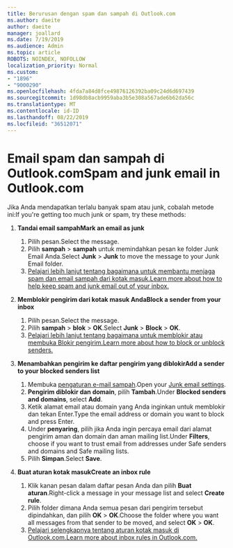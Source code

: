 ```yaml
---
title: Berurusan dengan spam dan sampah di Outlook.com
ms.author: daeite
author: daeite
manager: joallard
ms.date: 7/19/2019
ms.audience: Admin
ms.topic: article
ROBOTS: NOINDEX, NOFOLLOW
localization_priority: Normal
ms.custom:
- "1896"
- "9000290"
ms.openlocfilehash: 4fda7a84d8fce49876126392ba09c24d6d697439
ms.sourcegitcommit: 1d98db8acb9959aba3b5e308a567ade6b62da56c
ms.translationtype: MT
ms.contentlocale: id-ID
ms.lasthandoff: 08/22/2019
ms.locfileid: "36512071"
---
```

# <a name="spam-and-junk-email-in-outlookcom"></a><span data-ttu-id="27386-102">Email spam dan sampah di Outlook.com</span><span class="sxs-lookup"><span data-stu-id="27386-102">Spam and junk email in Outlook.com</span></span>

<span data-ttu-id="27386-103">Jika Anda mendapatkan terlalu banyak spam atau junk, cobalah metode ini:</span><span class="sxs-lookup"><span data-stu-id="27386-103">If you're getting too much junk or spam, try these methods:</span></span>

1. <span data-ttu-id="27386-104">**Tandai email sampah**</span><span class="sxs-lookup"><span data-stu-id="27386-104">**Mark an email as junk**</span></span>
    1. <span data-ttu-id="27386-105">Pilih pesan.</span><span class="sxs-lookup"><span data-stu-id="27386-105">Select the message.</span></span>
    1. <span data-ttu-id="27386-106">Pilih **sampah** > **sampah** untuk memindahkan pesan ke folder Junk Email Anda.</span><span class="sxs-lookup"><span data-stu-id="27386-106">Select **Junk** > **Junk** to move the message to your Junk Email folder.</span></span>
    1. [<span data-ttu-id="27386-107">Pelajari lebih lanjut tentang bagaimana untuk membantu menjaga spam dan email sampah dari kotak masuk.</span><span class="sxs-lookup"><span data-stu-id="27386-107">Learn more about how to help keep spam and junk email out of your inbox.</span></span>](https://support.office.com/article/a3ece97b-82f8-4a5e-9ac3-e92fa6427ae4?wt.mc_id=Office_Outlook_com_Alchemy)

1. <span data-ttu-id="27386-108">**Memblokir pengirim dari kotak masuk Anda**</span><span class="sxs-lookup"><span data-stu-id="27386-108">**Block a sender from your inbox**</span></span>
    1. <span data-ttu-id="27386-109">Pilih pesan.</span><span class="sxs-lookup"><span data-stu-id="27386-109">Select the message.</span></span>
    1. <span data-ttu-id="27386-110">Pilih **sampah** > **blok** > **OK**.</span><span class="sxs-lookup"><span data-stu-id="27386-110">Select **Junk** > **Block** > **OK**.</span></span>
    1. [<span data-ttu-id="27386-111">Pelajari lebih lanjut tentang bagaimana untuk memblokir atau membuka Blokir pengirim.</span><span class="sxs-lookup"><span data-stu-id="27386-111">Learn more about how to block or unblock senders.</span></span>](https://support.office.com/article/afba1c94-77bb-4f50-8b85-057cf52f4d5e?wt.mc_id=Office_Outlook_com_Alchemy)

1. <span data-ttu-id="27386-112">**Menambahkan pengirim ke daftar pengirim yang diblokir**</span><span class="sxs-lookup"><span data-stu-id="27386-112">**Add a sender to your blocked senders list**</span></span>
    1. <span data-ttu-id="27386-113">Membuka [pengaturan e-mail sampah](https://outlook.live.com/mail/options/mail/junkEmail/blockedSendersAndDomainsV2).</span><span class="sxs-lookup"><span data-stu-id="27386-113">Open your [Junk email settings](https://outlook.live.com/mail/options/mail/junkEmail/blockedSendersAndDomainsV2).</span></span>
    1. <span data-ttu-id="27386-114">**Pengirim diblokir dan domain**, pilih **Tambah**.</span><span class="sxs-lookup"><span data-stu-id="27386-114">Under **Blocked senders and domains**, select **Add**.</span></span>
    1. <span data-ttu-id="27386-115">Ketik alamat email atau domain yang Anda inginkan untuk memblokir dan tekan Enter.</span><span class="sxs-lookup"><span data-stu-id="27386-115">Type the email address or domain you want to block and press Enter.</span></span>
    1. <span data-ttu-id="27386-116">Under **penyaring**, pilih jika Anda ingin percaya email dari alamat pengirim aman dan domain dan aman mailing list.</span><span class="sxs-lookup"><span data-stu-id="27386-116">Under **Filters**, choose if you want to trust email from addresses under Safe senders and domains and Safe mailing lists.</span></span>
    1. <span data-ttu-id="27386-117">Pilih **Simpan**.</span><span class="sxs-lookup"><span data-stu-id="27386-117">Select **Save**.</span></span>

1. <span data-ttu-id="27386-118">**Buat aturan kotak masuk**</span><span class="sxs-lookup"><span data-stu-id="27386-118">**Create an inbox rule**</span></span>
    1. <span data-ttu-id="27386-119">Klik kanan pesan dalam daftar pesan Anda dan pilih **Buat aturan**.</span><span class="sxs-lookup"><span data-stu-id="27386-119">Right-click a message in your message list and select **Create rule**.</span></span>
    1. <span data-ttu-id="27386-120">Pilih folder dimana Anda semua pesan dari pengirim tersebut dipindahkan, dan pilih **OK** > **OK**.</span><span class="sxs-lookup"><span data-stu-id="27386-120">Choose the folder where you want all messages from that sender to be moved, and select **OK** > **OK**.</span></span>
    1. [<span data-ttu-id="27386-121">Pelajari selengkapnya tentang aturan kotak masuk di Outlook.com.</span><span class="sxs-lookup"><span data-stu-id="27386-121">Learn more about inbox rules in Outlook.com.</span></span>](https://support.office.com/article/4b094371-a5d7-49bd-8b1b-4e4896a7cc5d?wt.mc_id=Office_Outlook_com_Alchemy)